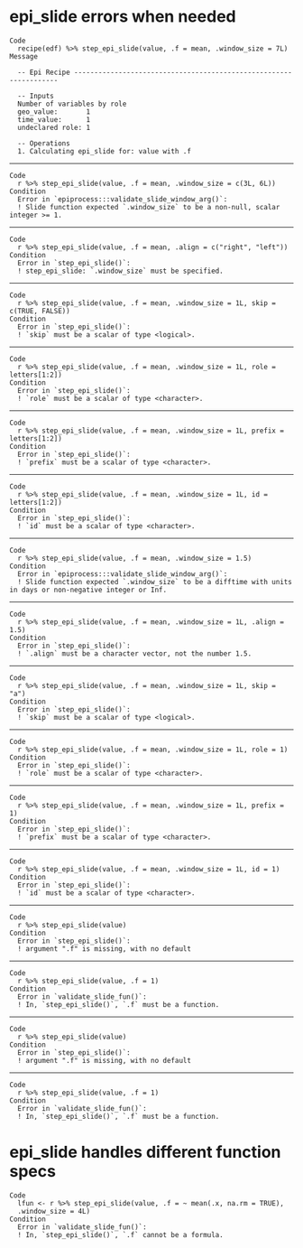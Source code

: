 # epi_slide errors when needed

    Code
      recipe(edf) %>% step_epi_slide(value, .f = mean, .window_size = 7L)
    Message
      
      -- Epi Recipe ------------------------------------------------------------------
      
      -- Inputs 
      Number of variables by role
      geo_value:       1
      time_value:      1
      undeclared role: 1
      
      -- Operations 
      1. Calculating epi_slide for: value with .f

---

    Code
      r %>% step_epi_slide(value, .f = mean, .window_size = c(3L, 6L))
    Condition
      Error in `epiprocess:::validate_slide_window_arg()`:
      ! Slide function expected `.window_size` to be a non-null, scalar integer >= 1.

---

    Code
      r %>% step_epi_slide(value, .f = mean, .align = c("right", "left"))
    Condition
      Error in `step_epi_slide()`:
      ! step_epi_slide: `.window_size` must be specified.

---

    Code
      r %>% step_epi_slide(value, .f = mean, .window_size = 1L, skip = c(TRUE, FALSE))
    Condition
      Error in `step_epi_slide()`:
      ! `skip` must be a scalar of type <logical>.

---

    Code
      r %>% step_epi_slide(value, .f = mean, .window_size = 1L, role = letters[1:2])
    Condition
      Error in `step_epi_slide()`:
      ! `role` must be a scalar of type <character>.

---

    Code
      r %>% step_epi_slide(value, .f = mean, .window_size = 1L, prefix = letters[1:2])
    Condition
      Error in `step_epi_slide()`:
      ! `prefix` must be a scalar of type <character>.

---

    Code
      r %>% step_epi_slide(value, .f = mean, .window_size = 1L, id = letters[1:2])
    Condition
      Error in `step_epi_slide()`:
      ! `id` must be a scalar of type <character>.

---

    Code
      r %>% step_epi_slide(value, .f = mean, .window_size = 1.5)
    Condition
      Error in `epiprocess:::validate_slide_window_arg()`:
      ! Slide function expected `.window_size` to be a difftime with units in days or non-negative integer or Inf.

---

    Code
      r %>% step_epi_slide(value, .f = mean, .window_size = 1L, .align = 1.5)
    Condition
      Error in `step_epi_slide()`:
      ! `.align` must be a character vector, not the number 1.5.

---

    Code
      r %>% step_epi_slide(value, .f = mean, .window_size = 1L, skip = "a")
    Condition
      Error in `step_epi_slide()`:
      ! `skip` must be a scalar of type <logical>.

---

    Code
      r %>% step_epi_slide(value, .f = mean, .window_size = 1L, role = 1)
    Condition
      Error in `step_epi_slide()`:
      ! `role` must be a scalar of type <character>.

---

    Code
      r %>% step_epi_slide(value, .f = mean, .window_size = 1L, prefix = 1)
    Condition
      Error in `step_epi_slide()`:
      ! `prefix` must be a scalar of type <character>.

---

    Code
      r %>% step_epi_slide(value, .f = mean, .window_size = 1L, id = 1)
    Condition
      Error in `step_epi_slide()`:
      ! `id` must be a scalar of type <character>.

---

    Code
      r %>% step_epi_slide(value)
    Condition
      Error in `step_epi_slide()`:
      ! argument ".f" is missing, with no default

---

    Code
      r %>% step_epi_slide(value, .f = 1)
    Condition
      Error in `validate_slide_fun()`:
      ! In, `step_epi_slide()`, `.f` must be a function.

---

    Code
      r %>% step_epi_slide(value)
    Condition
      Error in `step_epi_slide()`:
      ! argument ".f" is missing, with no default

---

    Code
      r %>% step_epi_slide(value, .f = 1)
    Condition
      Error in `validate_slide_fun()`:
      ! In, `step_epi_slide()`, `.f` must be a function.

# epi_slide handles different function specs

    Code
      lfun <- r %>% step_epi_slide(value, .f = ~ mean(.x, na.rm = TRUE),
      .window_size = 4L)
    Condition
      Error in `validate_slide_fun()`:
      ! In, `step_epi_slide()`, `.f` cannot be a formula.

